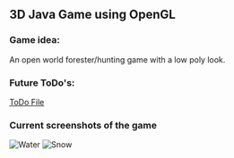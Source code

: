## 3D Java Game using OpenGL

### Game idea:
An open world forester/hunting game with a low poly look.

### Future ToDo's:
[ToDo File](https://github.com/CodingWithMenno/3DGame/blob/main/Game/src/gameLoop/TODO.java)

### Current screenshots of the game

![Water](https://media.discordapp.net/attachments/378603538009292820/802181808888348722/unknown.png?width=1623&height=910)
![Snow](https://media.discordapp.net/attachments/574188492272173076/802487939783327754/unknown.png?width=1625&height=910)
